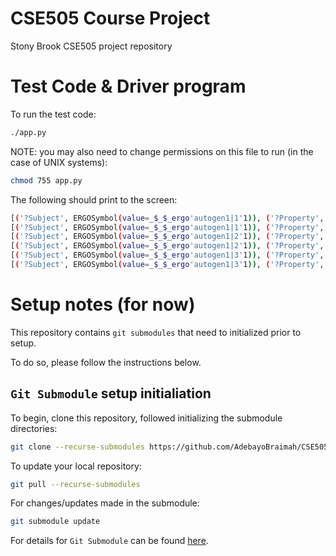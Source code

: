 # CSE505 Course Project
Stony Brook CSE505 project repository

# Test Code & Driver program

To run the test code:

```bash
./app.py
```

NOTE: you may also need to change permissions on this file to run (in the case of UNIX systems):

```bash
chmod 755 app.py
```

The following should print to the screen:

```bash
[('?Subject', ERGOSymbol(value=_$_$_ergo'autogen1|1'1)), ('?Property', ERGOSymbol(value=aaa)), ('?Object', 1)]
[('?Subject', ERGOSymbol(value=_$_$_ergo'autogen1|1'1)), ('?Property', ERGOSymbol(value=bbb)), ('?Object', ERGOSymbol(value=_$_$_ergo'autogen1|2'1))]
[('?Subject', ERGOSymbol(value=_$_$_ergo'autogen1|2'1)), ('?Property', ERGOSymbol(value=ccc)), ('?Object', [1, 2, ERGOSymbol(value=_$_$_ergo'autogen1|3'1)])]
[('?Subject', ERGOSymbol(value=_$_$_ergo'autogen1|2'1)), ('?Property', ERGOSymbol(value=ddd)), ('?Object', ERGOSymbol(value=ppp))]
[('?Subject', ERGOSymbol(value=_$_$_ergo'autogen1|3'1)), ('?Property', ERGOSymbol(value=111)), ('?Object', 3)]
[('?Subject', ERGOSymbol(value=_$_$_ergo'autogen1|3'1)), ('?Property', ERGOSymbol(value=ppp)), ('?Object', 4)]
```

# Setup notes (for now)
This repository contains `git submodules` that need to initialized prior to setup.

To do so, please follow the instructions below.

## `Git Submodule` setup initialiation

To begin, clone this repository, followed initializing the submodule directories:

```sh
git clone --recurse-submodules https://github.com/AdebayoBraimah/CSE505.git
```

To update your local repository:
```sh
git pull --recurse-submodules
```

For changes/updates made in the submodule:
```sh
git submodule update
```

For details for ``Git Submodule`` can be found [here](https://gist.github.com/gitaarik/8735255).
